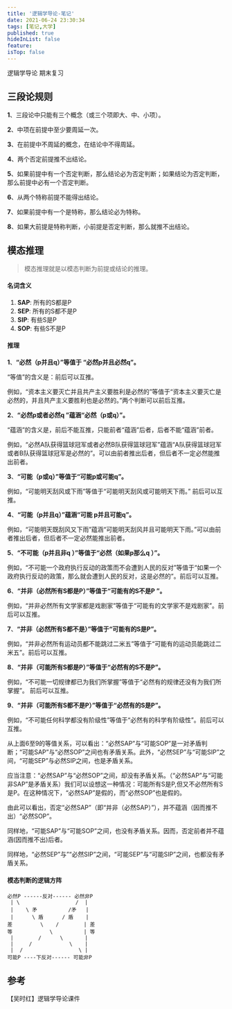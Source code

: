 ```yaml
---
title: '逻辑学导论-笔记'
date: 2021-06-24 23:30:34
tags: [笔记,大学]
published: true
hideInList: false
feature: 
isTop: false
---
```


逻辑学导论 期末复习

<!--more-->



## 三段论规则

**1**、三段论中只能有三个概念（或三个项即大、中、小项）。

**2**、中项在前提中至少要周延一次。

**3**、在前提中不周延的概念，在结论中不得周延。

**4**、两个否定前提推不出结论。

**5**、如果前提中有一个否定判断，那么结论必为否定判断；如果结论为否定判断，那么前提中必有一个否定判断。

**6**、从两个特称前提不能得出结论。

**7**、如果前提中有一个是特称，那么结论必为特称。

**8**、如果大前提是特称判断，小前提是否定判断，那么就推不出结论。



## 模态推理

> 模态推理就是以模态判断为前提或结论的推理。  



#### 名词含义

1. **SAP**: 所有的S都是P
2. **SEP**: 所有的S都不是P
3. **SIP**: 有些S是P
4. **SOP**: 有些S不是P



#### 推理

**1**、**“必然（p并且q）”等值于 “必然p并且必然q”。**

“等值”的含义是：前后可以互推。

例如，“资本主义要灭亡并且共产主义要胜利是必然的”等值于“资本主义要灭亡是必然的，并且共产主义要胜利也是必然的。”两个判断可以前后互推。

**2**、**“必然p或者必然q ”蕴涵“必然（p或q）”。**

“蕴涵”的含义是，前后不能互推，只能前者“蕴涵”后者，后者不能“蕴涵”前者。 

例如，“必然A队获得篮球冠军或者必然B队获得篮球冠军”蕴涵“A队获得篮球冠军或者B队获得篮球冠军是必然的”。可以由前者推出后者，但后者不一定必然能推出前者。

**3**、**“可能（p或q）”等值于“可能p或可能q”。**

例如，“可能明天刮风或下雨”等值于“可能明天刮风或可能明天下雨。” 前后可以互推。

**4**、**“可能（p并且q）”蕴涵“可能 p并且可能q”。**

例如，“可能明天既刮风又下雨”蕴涵“可能明天刮风并且可能明天下雨。”可以由前者推出后者，但后者不一定必然能推出前者。

**5**、**“不可能（p并且非q ）”等值于“必然（如果p那么q ）”。**

例如，“不可能一个政府执行反动的政策而不会遭到人民的反对”等值于“如果一个政府执行反动的政策，那么就会遭到人民的反对，这是必然的”。前后可以互推。

**6**、**“并非（必然所有S都是P）”等值于“可能有的S不是P ”。**

例如，“并非必然所有文学家都是戏剧家”等值于“可能有的文学家不是戏剧家”。前后可以互推。

**7**、**“并非（必然所有S都不是）”等值于“可能有的S是P”。**

例如，“并非必然所有运动员都不能跳过二米五”等值于“可能有的运动员能跳过二米五”。前后可以互推。

**8**、**“并非（可能所有S都是P）”等值于“必然有的S不是P”。**

例如，“不可能一切规律都已为我们所掌握”等值于“必然有的规律还没有为我们所掌握”。 前后可以互推。

**9**、**“并非（可能所有S都不是P）”等值于“必然有的S是P”。**

例如，“不可能任何科学都没有阶级性”等值于“必然有的科学有阶级性”。前后可以互推。

从上面6至9的等值关系，可以看出：“必然SAP”与“可能SOP”是一对矛盾判断；“可能SAP”与“必然SOP”之间也有矛盾关系。此外，“必然SEP”与“可能SIP”之间，“可能SEP”与必然SIP之间，也是矛盾关系。

应当注意：“必然SAP”与“必然SOP”之间，却没有矛盾关系。（“必然SAP”与“可能非SAP”是矛盾关系）我们可以设想这一种情况：可能所有S是P,但又不必然所有S是P。在这种情况下，“必然SAP”是假的，而“必然SOP”也是假的。

由此可以看出，否定“必然SAP”（即“并非（必然SAP）”），并不蕴涵（因而推不出）“必然SOP”。

同样地，“可能SAP”与“可能SOP”之间，也没有矛盾关系。因而，否定前者并不蕴涵(因而推不出)后者。

同样地，“必然SEP”与”“必然SIP”之间，“可能SEP”与“可能SIP”之间，也都没有矛盾关系。



#### 模态判断的逻辑方阵

```text
必然P ------反对------ 必然非P
 | \                  /  |
 |    \ 矛          /矛   |
 |      \ 盾      / 盾    |
差         \    /        | 差
等            \          | 等
 |        /      \       |
 |     /            \    |
 |  /                  \ |
可能P ----下反对------ 可能非P
```











## 参考

【吴时红】逻辑学导论课件
